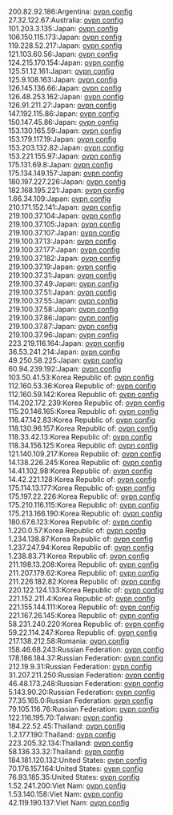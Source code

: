 200.82.92.186:Argentina: [ovpn config](vpn/200_82_92_186.ovpn)  
27.32.122.67:Australia: [ovpn config](vpn/27_32_122_67.ovpn)  
101.203.3.135:Japan: [ovpn config](vpn/101_203_3_135.ovpn)  
106.150.115.173:Japan: [ovpn config](vpn/106_150_115_173.ovpn)  
119.228.52.217:Japan: [ovpn config](vpn/119_228_52_217.ovpn)  
121.103.60.56:Japan: [ovpn config](vpn/121_103_60_56.ovpn)  
124.215.170.154:Japan: [ovpn config](vpn/124_215_170_154.ovpn)  
125.51.12.161:Japan: [ovpn config](vpn/125_51_12_161.ovpn)  
125.9.108.163:Japan: [ovpn config](vpn/125_9_108_163.ovpn)  
126.145.136.66:Japan: [ovpn config](vpn/126_145_136_66.ovpn)  
126.48.253.162:Japan: [ovpn config](vpn/126_48_253_162.ovpn)  
126.91.211.27:Japan: [ovpn config](vpn/126_91_211_27.ovpn)  
147.192.115.86:Japan: [ovpn config](vpn/147_192_115_86.ovpn)  
150.147.45.86:Japan: [ovpn config](vpn/150_147_45_86.ovpn)  
153.130.165.59:Japan: [ovpn config](vpn/153_130_165_59.ovpn)  
153.179.117.19:Japan: [ovpn config](vpn/153_179_117_19.ovpn)  
153.203.132.82:Japan: [ovpn config](vpn/153_203_132_82.ovpn)  
153.221.155.97:Japan: [ovpn config](vpn/153_221_155_97.ovpn)  
175.131.69.8:Japan: [ovpn config](vpn/175_131_69_8.ovpn)  
175.134.149.157:Japan: [ovpn config](vpn/175_134_149_157.ovpn)  
180.197.227.226:Japan: [ovpn config](vpn/180_197_227_226.ovpn)  
182.168.195.221:Japan: [ovpn config](vpn/182_168_195_221.ovpn)  
1.66.34.109:Japan: [ovpn config](vpn/1_66_34_109.ovpn)  
210.171.152.141:Japan: [ovpn config](vpn/210_171_152_141.ovpn)  
219.100.37.104:Japan: [ovpn config](vpn/219_100_37_104.ovpn)  
219.100.37.105:Japan: [ovpn config](vpn/219_100_37_105.ovpn)  
219.100.37.107:Japan: [ovpn config](vpn/219_100_37_107.ovpn)  
219.100.37.13:Japan: [ovpn config](vpn/219_100_37_13.ovpn)  
219.100.37.177:Japan: [ovpn config](vpn/219_100_37_177.ovpn)  
219.100.37.182:Japan: [ovpn config](vpn/219_100_37_182.ovpn)  
219.100.37.19:Japan: [ovpn config](vpn/219_100_37_19.ovpn)  
219.100.37.31:Japan: [ovpn config](vpn/219_100_37_31.ovpn)  
219.100.37.49:Japan: [ovpn config](vpn/219_100_37_49.ovpn)  
219.100.37.51:Japan: [ovpn config](vpn/219_100_37_51.ovpn)  
219.100.37.55:Japan: [ovpn config](vpn/219_100_37_55.ovpn)  
219.100.37.58:Japan: [ovpn config](vpn/219_100_37_58.ovpn)  
219.100.37.86:Japan: [ovpn config](vpn/219_100_37_86.ovpn)  
219.100.37.87:Japan: [ovpn config](vpn/219_100_37_87.ovpn)  
219.100.37.96:Japan: [ovpn config](vpn/219_100_37_96.ovpn)  
223.219.116.164:Japan: [ovpn config](vpn/223_219_116_164.ovpn)  
36.53.241.214:Japan: [ovpn config](vpn/36_53_241_214.ovpn)  
49.250.58.225:Japan: [ovpn config](vpn/49_250_58_225.ovpn)  
60.94.239.192:Japan: [ovpn config](vpn/60_94_239_192.ovpn)  
103.50.41.53:Korea Republic of: [ovpn config](vpn/103_50_41_53.ovpn)  
112.160.53.36:Korea Republic of: [ovpn config](vpn/112_160_53_36.ovpn)  
112.160.59.142:Korea Republic of: [ovpn config](vpn/112_160_59_142.ovpn)  
114.202.172.239:Korea Republic of: [ovpn config](vpn/114_202_172_239.ovpn)  
115.20.146.165:Korea Republic of: [ovpn config](vpn/115_20_146_165.ovpn)  
116.47.142.83:Korea Republic of: [ovpn config](vpn/116_47_142_83.ovpn)  
118.130.96.157:Korea Republic of: [ovpn config](vpn/118_130_96_157.ovpn)  
118.33.42.13:Korea Republic of: [ovpn config](vpn/118_33_42_13.ovpn)  
118.34.156.125:Korea Republic of: [ovpn config](vpn/118_34_156_125.ovpn)  
121.140.109.217:Korea Republic of: [ovpn config](vpn/121_140_109_217.ovpn)  
14.138.226.245:Korea Republic of: [ovpn config](vpn/14_138_226_245.ovpn)  
14.41.102.98:Korea Republic of: [ovpn config](vpn/14_41_102_98.ovpn)  
14.42.221.128:Korea Republic of: [ovpn config](vpn/14_42_221_128.ovpn)  
175.114.13.177:Korea Republic of: [ovpn config](vpn/175_114_13_177.ovpn)  
175.197.22.226:Korea Republic of: [ovpn config](vpn/175_197_22_226.ovpn)  
175.210.116.115:Korea Republic of: [ovpn config](vpn/175_210_116_115.ovpn)  
175.213.166.190:Korea Republic of: [ovpn config](vpn/175_213_166_190.ovpn)  
180.67.6.123:Korea Republic of: [ovpn config](vpn/180_67_6_123.ovpn)  
1.220.0.57:Korea Republic of: [ovpn config](vpn/1_220_0_57.ovpn)  
1.234.138.87:Korea Republic of: [ovpn config](vpn/1_234_138_87.ovpn)  
1.237.247.94:Korea Republic of: [ovpn config](vpn/1_237_247_94.ovpn)  
1.238.83.71:Korea Republic of: [ovpn config](vpn/1_238_83_71.ovpn)  
211.198.13.208:Korea Republic of: [ovpn config](vpn/211_198_13_208.ovpn)  
211.207.179.62:Korea Republic of: [ovpn config](vpn/211_207_179_62.ovpn)  
211.226.182.82:Korea Republic of: [ovpn config](vpn/211_226_182_82.ovpn)  
220.122.124.133:Korea Republic of: [ovpn config](vpn/220_122_124_133.ovpn)  
221.152.211.4:Korea Republic of: [ovpn config](vpn/221_152_211_4.ovpn)  
221.155.144.111:Korea Republic of: [ovpn config](vpn/221_155_144_111.ovpn)  
221.167.26.145:Korea Republic of: [ovpn config](vpn/221_167_26_145.ovpn)  
58.231.240.220:Korea Republic of: [ovpn config](vpn/58_231_240_220.ovpn)  
59.22.114.247:Korea Republic of: [ovpn config](vpn/59_22_114_247.ovpn)  
217.138.212.58:Romania: [ovpn config](vpn/217_138_212_58.ovpn)  
158.46.68.243:Russian Federation: [ovpn config](vpn/158_46_68_243.ovpn)  
178.186.184.37:Russian Federation: [ovpn config](vpn/178_186_184_37.ovpn)  
212.19.9.31:Russian Federation: [ovpn config](vpn/212_19_9_31.ovpn)  
31.207.211.250:Russian Federation: [ovpn config](vpn/31_207_211_250.ovpn)  
46.48.173.248:Russian Federation: [ovpn config](vpn/46_48_173_248.ovpn)  
5.143.90.20:Russian Federation: [ovpn config](vpn/5_143_90_20.ovpn)  
77.35.165.0:Russian Federation: [ovpn config](vpn/77_35_165_0.ovpn)  
79.105.116.76:Russian Federation: [ovpn config](vpn/79_105_116_76.ovpn)  
122.116.195.70:Taiwan: [ovpn config](vpn/122_116_195_70.ovpn)  
184.22.52.45:Thailand: [ovpn config](vpn/184_22_52_45.ovpn)  
1.2.177.190:Thailand: [ovpn config](vpn/1_2_177_190.ovpn)  
223.205.32.134:Thailand: [ovpn config](vpn/223_205_32_134.ovpn)  
58.136.33.32:Thailand: [ovpn config](vpn/58_136_33_32.ovpn)  
184.181.120.132:United States: [ovpn config](vpn/184_181_120_132.ovpn)  
70.176.157.164:United States: [ovpn config](vpn/70_176_157_164.ovpn)  
76.93.185.35:United States: [ovpn config](vpn/76_93_185_35.ovpn)  
1.52.241.200:Viet Nam: [ovpn config](vpn/1_52_241_200.ovpn)  
1.53.140.158:Viet Nam: [ovpn config](vpn/1_53_140_158.ovpn)  
42.119.190.137:Viet Nam: [ovpn config](vpn/42_119_190_137.ovpn)  
